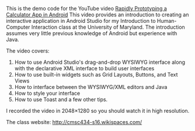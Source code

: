 This is the demo code for the YouTube video [Rapidly Prototyping a Calculator App in Android](https://youtu.be/2-mmH_nOE9Q)
This video provides an introduction to creating an interactive application in Android Studio for my Introduction to Human-Computer Interaction class at the University of Maryland. The introduction assumes very little previous knowledge of Android but experience with Java.

The video covers:
1. How to use Android Studio's drag-and-drop WYSIWYG interface along with the declarative XML interface to build user interfaces
2. How to use built-in widgets such as Grid Layouts, Buttons, and Text Views
3. How to interface between the WYSIWYG/XML editors and Java
4. How to style your interface
5. How to use Toast and a few other tips.

I recorded the video in 2048×1280 so you should watch it in high resolution.

The class website:
http://cmsc434-s16.wikispaces.com/
